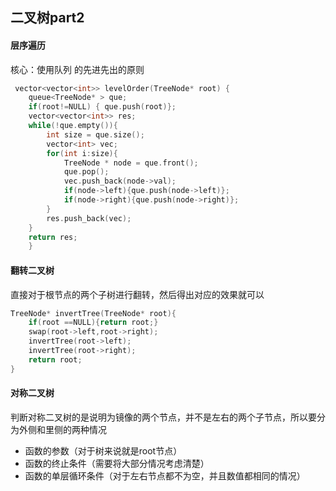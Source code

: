 ## 二叉树part2

#### 层序遍历

核心：使用队列 的先进先出的原则

```CPP
 vector<vector<int>> levelOrder(TreeNode* root) {
    queue<TreeNode* > que;
    if(root!=NULL) { que.push(root)};
    vector<vector<int>> res;
    while(!que.empty()){
        int size = que.size();
        vector<int> vec;
        for(int i:size){
            TreeNode * node = que.front();
            que.pop();
            vec.push_back(node->val);
            if(node->left){que.push(node->left)};
            if(node->right){que.push(node->right)};
        }
        res.push_back(vec);
    }
    return res;
    }

```
#### 翻转二叉树

直接对于根节点的两个子树进行翻转，然后得出对应的效果就可以

```CPP
TreeNode* invertTree(TreeNode* root){
    if(root ==NULL){return root;}
    swap(root->left,root->right);
    invertTree(root->left);
    invertTree(root->right);
    return root;
}

```

#### 对称二叉树
判断对称二叉树的是说明为镜像的两个节点，并不是左右的两个子节点，所以要分为外侧和里侧的两种情况
- 函数的参数（对于树来说就是root节点）
- 函数的终止条件（需要将大部分情况考虑清楚）
- 函数的单层循环条件（对于左右节点都不为空，并且数值都相同的情况）
  
  




